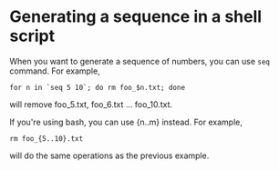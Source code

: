 # Generating a sequence in a shell script

When you want to generate a sequence of numbers, you can use `seq` command. For example,

    for n in `seq 5 10`; do rm foo_$n.txt; done

will remove foo_5.txt, foo_6.txt ... foo_10.txt.

If you're using bash, you can use {n..m} instead. For example,

    rm foo_{5..10}.txt

will do the same operations as the previous example.
